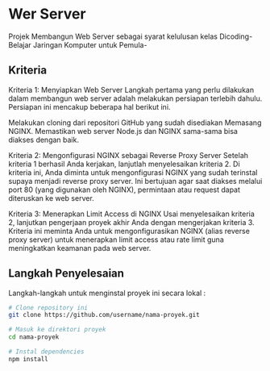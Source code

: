 # Wer Server

Projek Membangun Web Server sebagai syarat kelulusan kelas Dicoding-Belajar Jaringan Komputer untuk Pemula- 

## Kriteria

Kriteria 1: Menyiapkan Web Server
Langkah pertama yang perlu dilakukan dalam membangun web server adalah melakukan persiapan terlebih dahulu. Persiapan ini mencakup beberapa hal berikut ini.

Melakukan cloning dari repositori GitHub yang sudah disediakan
Memasang NGINX.
Memastikan web server Node.js dan NGINX sama-sama bisa diakses dengan baik.


Kriteria 2: Mengonfigurasi NGINX sebagai Reverse Proxy Server
Setelah kriteria 1 berhasil Anda kerjakan, lanjutlah menyelesaikan kriteria 2. Di kriteria ini, Anda diminta untuk mengonfigurasi NGINX yang sudah terinstal supaya menjadi reverse proxy server. Ini bertujuan agar saat diakses melalui port 80 (yang digunakan oleh NGINX), permintaan atau request dapat diteruskan ke web server.



Kriteria 3: Menerapkan Limit Access di NGINX
Usai menyelesaikan kriteria 2, lanjutkan pengerjaan proyek akhir Anda dengan mengerjakan kriteria 3. Kriteria ini meminta Anda untuk mengonfigurasikan NGINX (alias reverse proxy server) untuk menerapkan limit access atau rate limit guna meningkatkan keamanan pada web server. 


## Langkah Penyelesaian

Langkah-langkah untuk menginstal proyek ini secara lokal :

```bash
# Clone repository ini
git clone https://github.com/username/nama-proyek.git

# Masuk ke direktori proyek
cd nama-proyek

# Instal dependencies
npm install
